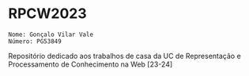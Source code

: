 # RPCW2023

    Nome: Gonçalo Vilar Vale
    Número: PG53849

Repositório dedicado aos trabalhos de casa da UC de Representação e Processamento de Conhecimento na Web [23-24]
